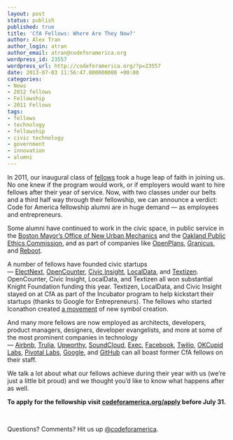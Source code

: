 ```yaml
---
layout: post
status: publish
published: true
title: 'CfA Fellows: Where Are They Now?'
author: Alex Tran
author_login: atran
author_email: atran@codeforamerica.org
wordpress_id: 23557
wordpress_url: http://codeforamerica.org/?p=23557
date: 2013-07-03 11:56:47.000000000 +00:00
categories:
- News
- 2012 fellows
- Fellowship
- 2011 Fellows
tags:
- fellows
- technology
- fellowship
- civic technology
- government
- innovation
- alumni
---
```

In 2011, our inaugural class of <a href="http://codeforamerica.org/fellows">fellows</a> took a huge leap of faith in joining us. No one knew if the program would work, or if employers would want to hire fellows after their year of service. Now, with two classes under our belts and a third half way through their fellowship, we can announce a verdict: Code for America fellowship alumni are in huge demand — as employees and entrepreneurs.

Some alumni have continued to work in the civic space, in public service in the <a title="NUM Boston" href="http://www.newurbanmechanics.org/boston/">Boston Mayor’s Office of New Urban Mechanics</a> and the <a title="Oakland PEC" href="http://www2.oaklandnet.com/Government/o/CityAdministration/d/PublicEthics/index.htm">Oakland Public Ethics Commission</a>, and as part of companies like <a title="OpenPlans" href="http://openplans.org">OpenPlans</a>, <a title="Granicus" href="http://www.granicus.com">Granicus</a>, and <a title="ReBoot" href="http://thereboot.org">Reboot</a>.

A number of fellows have founded civic startups — <a title="ElectNext" href="http://electnext.com">ElectNext</a>, <a href="http://opencounter.us/">OpenCounter</a>, <a href="http://civicinsight.com/">Civic Insight</a>, <a href="http://localdata.com/">LocalData</a>, and <a title="Textizen" href="http://www.textizen.com">Textizen</a>. OpenCounter, Civic Insight, LocalData, and Textizen all won substantial Knight Foundation funding this year. Textizen, LocalData, and Civic Insight stayed on at CfA as part of the Incubator program to help kickstart their startups (thanks to Google for Entrepreneurs). The fellows who started Iconathon created <a href="http://thenounproject.com/collections/iconathon/" target="_blank">a movement</a> of new symbol creation.

And many more fellows are now employed as architects, developers, product managers, designers, developer evangelists, and more at some of the most prominent companies in technology — <a title="Airbnb" href="http://airbnb.com">Airbnb</a>, <a title="Trulia" href="http://trulia.com">Trulia</a>, <a title="Upworthy" href="http://www.upworthy.com">Upworthy</a>, <a href="http://www.soundcloud.com">SoundCloud</a>, <a title="Exec" href="http://www.exec.com">Exec</a>, <a href="http://www.facebook.com/facebook">Facebook</a>, <a title="Twilio" href="http://www.twilio.com/">Twilio</a>, <a title="OKCupid Labs" href="http://www.okcupidlabs.com/">OKCupid Labs</a>, <a title="Pivotal" href="http://pivotallabs.com">Pivotal Labs</a>, <a title="Google" href="http://www.google.com/intl/en/about/">Google</a>, and <a title="GitHub" href="http://github.com">GitHub</a> can all boast former CfA fellows on their staff.

We talk a lot about what our fellows achieve during their year with us (we’re just a little bit proud) and we thought you’d like to know what happens after as well.

<strong>To apply for the fellowship visit <a href="http://codeforamerica.org/apply">codeforamerica.org/apply</a> before July 31.</strong>

&nbsp;

Questions? Comments? Hit us up <a href="http://twitter.com/codeforamerica" target="_blank">@codeforamerica</a>.

